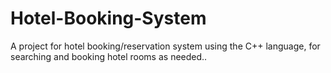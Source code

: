 # Hotel-Booking-System
A project for hotel booking/reservation system using the C++ language, for searching and booking hotel rooms as needed..
